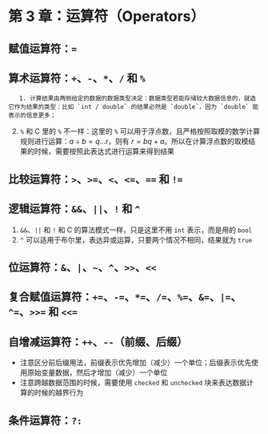 # 第 3 章：运算符（Operators）

## 赋值运算符：`=`

## 算术运算符：`+`、`-`、`*`、`/` 和 `%`

       1. 计算结果由两侧给定的数据的数据类型决定：数据类型若能存储较大数据信息的，就选它作为结果的类型：比如 `int / double` 的结果必然是 `double`，因为 `double` 能表示的信息更多；

  2. `%` 和 C 里的 `%` 不一样：这里的 `%` 可以用于浮点数，且严格按照取模的数学计算规则进行运算：$a \div b = q ...r$，则有 $r = bq + a$。所以在计算浮点数的取模结果的时候，需要按照此表达式进行运算来得到结果

## 比较运算符：`>`、`>=`、`<`、`<=`、`==` 和 `!=`

## 逻辑运算符：`&&`、`||`、`!` 和 `^`
1. `&&`、`||` 和 `!` 和 C 的算法模式一样，只是这里不用 `int` 表示，而是用的 `bool`
2. `^` 可以适用于布尔里，表达异或运算，只要两个情况不相同，结果就为 `true`

## 位运算符：`&`、`|`、`~`、`^`、`>>`、`<<`

## 复合赋值运算符：`+=`、`-=`、`*=`、`/=`、`%=`、`&=`、`|=`、`^=`、`>>=` 和 `<<=`

## 自增减运算符：`++`、`--`（前缀、后缀）

* 注意区分前后缀用法，前缀表示优先增加（减少）一个单位；后缀表示优先使用原始变量数据，然后才增加（减少）一个单位
* 注意跨越数据范围的时候，需要使用 `checked` 和 `unchecked` 块来表达数据计算的时候的越界行为

## 条件运算符：`?:`

